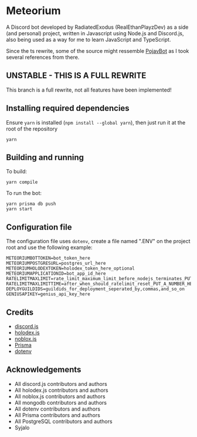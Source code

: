 # Meteorium
A Discord bot developed by RadiatedExodus (RealEthanPlayzDev) as a side (and personal) project, written in Javascript using Node.js and Discord.js, also being used as a way for me to learn JavaScript and TypeScript.

Since the ts rewrite, some of the source might ressemble [PojavBot](https://github.com/PojavLauncherTeam/PojavBot) as I took several references from there.

## UNSTABLE - THIS IS A FULL REWRITE
This branch is a full rewrite, not all features have been implemented!

## Installing required dependencies
Ensure ``yarn`` is installed (``npm install --global yarn``), then just run it at the root of the repository
```
yarn
```

## Building and running
To build:
```
yarn compile
```

To run the bot:
```
yarn prisma db push
yarn start
```

## Configuration file
The configuration file uses ``dotenv``, create a file named ".ENV" on the project root and use the following example:
```
METEORIUMBOTTOKEN=bot_token_here
METEORIUMPOSTGRESURL=postgres_url_here
METEORIUMHOLODEXTOKEN=holodex_token_here_optional
METEORIUMAPPLICATIONID=bot_app_id_here
RATELIMITMAXLIMIT=rate_limit_maximum_limit_before_nodejs_terminates_PUT_A_NUMBER_HERE
RATELIMITMAXLIMITTIME=after_when_should_ratelimit_reset_PUT_A_NUMBER_HERE
DEPLOYGUILDIDS=guildids_for_deployment_seperated_by,commas,and_so_on
GENIUSAPIKEY=genius_api_key_here
```

## Credits
- [discord.js](https://github.com/discordjs/discord.js)
- [holodex.js](https://github.com/HolodexNet/holodex.js)
- [noblox.js](https://github.com/noblox/noblox.js)
- [Prisma](https://www.prisma.io)
- [dotenv](https://github.com/motdotla/dotenv)

## Acknowledgements
- All discord.js contributors and authors
- All holodex.js contributors and authors
- All noblox.js contributors and authors
- All mongodb contributors and authors
- All dotenv contributors and authors
- All Prisma contributors and authors
- All PostgreSQL contributors and authors
- Syjalo
